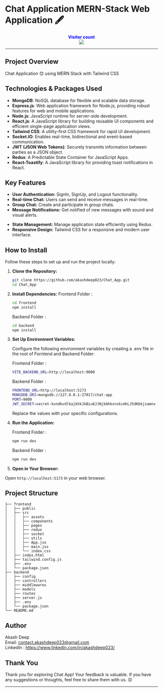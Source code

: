 # Chat Application MERN-Stack Web Application 🖋️

<p align="center">
  <b style="color: blue;  ">Visitor count</b>
  <br>
  <a style="" href="https://github.com/akashdeep023">
  <img src="https://profile-counter.glitch.me/chat-app/count.svg" />
  </a>
</p>

---

## Project Overview

Chat Application 😊 using MERN Stack with Tailwind CSS

## Technologies & Packages Used

-   **MongoDB**: NoSQL database for flexible and scalable data storage.
-   **Express.js**: Web application framework for Node.js, providing robust features for web and mobile applications.
-   **Node.js**: JavaScript runtime for server-side development.
-   **React.js**: A JavaScript library for building reusable UI components and efficient single-page application views.
-   **Tailwind CSS**: A utility-first CSS framework for rapid UI development.
-   **Socket.IO**: Enables real-time, bidirectional and event-based communication.
-   **JWT (JSON Web Tokens)**: Securely transmits information between parties as a JSON object.
-   **Redux**: A Predictable State Container for JavaScript Apps.
-   **React-Toastify**: A JavaScript library for providing toast notifications in React.

## Key Features

-   **User Authentication:** SignIn, SignUp, and Logout functionality.
-   **Real-time Chat:** Users can send and receive messages in real-time.
-   **Group Chat:** Create and participate in group chats.
-   **Message Notifications:** Get notified of new messages with sound and visual alerts.
<!-- -   **User Status:** Display online/offline status of users. -->
-   **State Management:** Manage application state efficiently using Redux.
-   **Responsive Design:** Tailwind CSS for a responsive and modern user interface.

## How to Install

Follow these steps to set up and run the project locally:

1.  **Clone the Repository:**

    ```bash
    git clone https://github.com/akashdeep023/Chat_App.git
    cd Chat_App
    ```

2.  **Install Dependencies:**
    Frontend Folder :

    ```bash
    cd frontend
    npm install
    ```

    Backend Folder :

    ```bash
    cd backend
    npm install
    ```

3.  **Set Up Environment Variables:**

    Configure the following environment variables by creating a .env file in the root of Forntend and Backend Folder:

    Frontend Folder :

    ```bash
    VITE_BACKEND_URL=http://localhost:9000
    ```

    Backend Folder :

    ```bash
    FRONTEND_URL=http://localhost:5173
    MONGODB_URI=mongodb://127.0.0.1:27017/chat-app
    PORT=9000
    JWT_SECRET=secret-kvndkvdlkajkhkJkBiu6JJNjkbhkvnskcmhLJ5dKbkjsamnv
    ```

    Replace the values with your specific configurations.

4.  **Run the Application:**

    Frontend Folder :

    ```bash
    npm run dev
    ```

    Backend Folder :

    ```bash
    npm run dev
    ```

5.  **Open in Your Browser:**

Open `http://localhost:5173` in your web browser.

## Project Structure

    ├── frontend
    │   ├── public
    │   ├── src
    │   │   ├── assets
    │   │   ├── components
    │   │   ├── pages
    │   │   ├── redux
    │   │   ├── socket
    │   │   ├── utils
    │   │   ├── App.jsx
    │   │   ├── main.jsx
    │   │   └── index.css
    │   ├── index.html
    │   ├── tailwind.config.js
    │   ├── .env
    │   └── package.json
    ├── backend
    │   ├── config
    │   ├── controllers
    │   ├── middlewares
    │   ├── models
    │   ├── routes
    │   ├── server.js
    │   ├── .env
    │   └── package.json
    └── README.md

## Author

Akash Deep \
Email: contact.akashdeep023@gmail.com \
LinkedIn : https://www.linkedin.com/in/akashdeep023/

## Thank You

Thank you for exploring Chat App! Your feedback is valuable. If you have any suggestions or thoughts, feel free to share them with us. 😊

---
